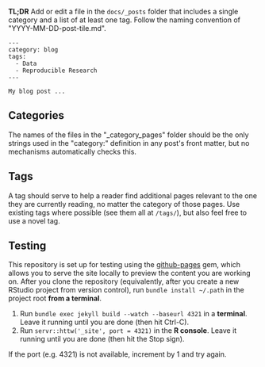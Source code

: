 **TL;DR** Add or edit a file in the `docs/_posts` folder that includes a
single category and a list of at least one tag. Follow the naming convention
of "YYYY-MM-DD-post-tile.md".

```
---
category: blog
tags:
  - Data
  - Reproducible Research
---

My blog post ...
```

## Categories

The names of the files in the "_category_pages" folder should be the
only strings used in the "category:" definition in any post's front matter,
but no mechanisms automatically checks this.

## Tags

A tag should serve to help a reader find additional pages relevant to the one
they are currently reading, no matter the category of those pages. Use existing
tags where possible (see them all at `/tags/`), but also feel free to use a
novel tag.

## Testing

This repository is set up for testing using the
[github-pages](https://github.com/github/pages-gem) gem, which allows you to
serve the site locally to preview the content you are working on. After you
clone the repository (equivalently, after you create a new RStudio project from
version control), run `bundle install ~/.path` in the project root **from
a terminal**.

1. Run `bundle exec jekyll build --watch --baseurl 4321` in a **terminal**. Leave
it running until you are done (then hit Ctrl-C).
1. Run `servr::httw('_site', port = 4321)` in the **R console**. Leave it running
until you are done (then hit the Stop sign).

If the port (e.g. 4321) is not available, increment by 1 and try again.
